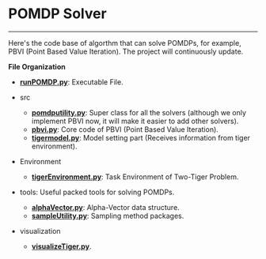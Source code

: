 # POMDP Solver

***

Here's the code base of algorthm that can solve POMDPs, for example, PBVI (Point Based Value Iteration). The project will continuously update.

**File Organization**

* [**runPOMDP.py**](https://github.com/Tinky2013/POMDP-Solver/blob/master/runPOMDP.py): Executable File.

* src
  * [**pomdputility.py**](https://github.com/Tinky2013/POMDP-Solver/blob/master/src/pomdputility.py): Super class for all the solvers (although we only implement PBVI now, it will make it easier to add other solvers).
  * [**pbvi.py**](https://github.com/Tinky2013/POMDP-Solver/blob/master/src/pbvi.py): Core code of PBVI (Point Based Value Iteration).
  * [**tigermodel.py**](https://github.com/Tinky2013/POMDP-Solver/blob/master/src/tigermodel.py): Model setting part (Receives information from tiger environment).

* Environment
  * [**tigerEnvironment.py**](https://github.com/Tinky2013/POMDP-Solver/blob/master/Environment/tigerEnvironment.py): Task Environment of Two-Tiger Problem.
  
* tools: Useful packed tools for solving POMDPs.
  * [**alphaVector.py**](https://github.com/Tinky2013/POMDP-Solver/blob/master/tools/alphaVector.py): Alpha-Vector data structure.
  * [**sampleUtility.py**](https://github.com/Tinky2013/POMDP-Solver/blob/master/tools/sampleUtility.py): Sampling method packages.

* visualization
  * [**visualizeTiger.py**](https://github.com/Tinky2013/POMDP-Solver/blob/master/visualization/visualizeTiger.py).
